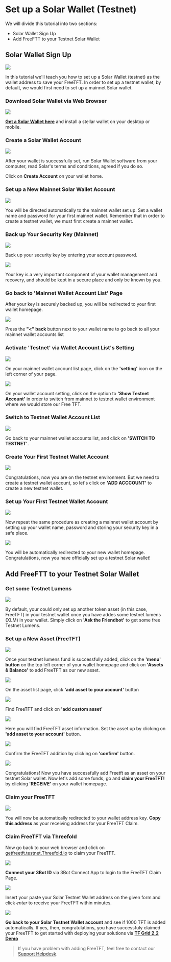 # Set up a Solar Wallet (Testnet)

We will divide this tutorial into two sections:
- Solar Wallet Sign Up
- Add FreeFTT to your Testnet Solar Wallet

## Solar Wallet Sign Up

![](./img/Solar/0_Solar_home.png)

In this tutorial we'll teach you how to set up a Solar Wallet (testnet) as the wallet address to save your FreeTFT. In order to set up a testnet wallet, by default, we would first need to set up a mainnet Solar wallet.

### Download Solar Wallet via Web Browser

![](./img/Solar/1_Solar_download.png)

[__Get a Solar Wallet here__](https://Solarwallet.io/) and install a stellar wallet on your desktop or mobile.

### Create a Solar Wallet Account

![](./img/Solar/4_Solar_acc.png)

After your wallet is successfully set, run Solar Wallet software from your computer, read Solar's terms and conditions, agreed if you do so.

Click on __Create Account__ on your wallet home.

### Set up a New Mainnet Solar Wallet Account

![](./img/Solar/5_Solar_password.png)

You will be directed automatically to the mainnet wallet set up. Set a wallet name and password for your first mainnet wallet. Remember that in order to create a testnet wallet, we must first create a mainnet wallet.

### Back up Your Security Key (Mainnet)

![](./img/Solar/6_Solar_key.png)

Back up your security key by entering your account password. 

![](./img/Solar/7_Solar_backup.png)

Your key is a very important component of your wallet management and recovery, and should be kept in a secure place and only be known by you.

### Go back to 'Mainnet Wallet Account List' Page

After your key is securely backed up, you will be redirected to your first wallet homepage.

![](./img/Solar/7_Solar_acclist.png)

Press the __"<" back__ button next to your wallet name to go back to all your mainnet wallet accounts list

### Activate 'Testnet' via Wallet Account List's Setting

![](./img/Solar/8_Solar_setting.png)

On your mainnet wallet account list page, click on the __'setting'__ icon on the left corner of your page. 

![](./img/Solar/9_Solar_showtestnet.png)

On your wallet account setting, click on the option to __'Show Testnet Account'__ in order to switch from mainnet to testnet wallet environment where we would store our Free TFT.

### Switch to Testnet Wallet Account List

![](./img/Solar/10_Solar_switch.png)

Go back to your mainnet wallet accounts list, and click on __'SWITCH TO TESTNET'__.

### Create Your First Testnet Wallet Account

![](./img/Solar/11_Solar_testhome.png)

Congratulations, now you are on the testnet environment. But we need to create a testnet wallet account, so let's click on __'ADD ACCCOUNT'__ to create a new testnet wallet.

### Set up Your First Testnet Wallet Account

![](./img/Solar/12_Solar_create.png)

Now repeat the same procedure as creating a mainnet wallet account by setting up your wallet name, password and storing your security key in a safe place. 

![](./img/Solar/13_Solar_testnet.png)

You will be automatically redirected to your new wallet homepage. Congratulations, now you have officially set up a testnet Solar wallet!

## Add FreeFTT to your Testnet Solar Wallet

### Get some Testnet Lumens

![](./img/Solar/13_Solar_testnet.png)

By default, your could only set up another token asset (in this case, FreeTFT) in your testnet wallet once you have addes some testnet lumens (XLM) in your wallet. Simply click on __'Ask the Friendbot'__ to get some free Testnet Lumens.

### Set up a New Asset (FreeTFT)

![](./img/Solar/14_Solar_assets.png)

Once your testnet lumens fund is successfully added, click on the __'menu' button__ on the top left corner of your wallet homepage and click on __'Assets & Balance'__ to add FreeTFT as our new asset.

![](./img/Solar/15_Solar_add.png)

On the asset list page, click __'add asset to your account'__ button

![](./img/Solar/16_Solar_addtft.png)

Find FreeTFT and click on __'add custom asset'__

![](./img/Solar/17_Solar_freetft.png)

Here you will find FreeTFT asset information. Set the asset up by clicking on __'add asset to your account'__ button.

![](./img/Solar/18_confirmtft.png)

Confirm the FreeTFT addition by clicking on __'confirm'__ button.

![](./img/Solar/19_Solar_home.png)

Congratulations! Now you have successfully add Freetft as an asset on your testnet Solar wallet. Now let's add some funds, go and __claim your FreeTFT!__ by clicking __'RECEIVE'__ on your wallet homepage.

### Claim your FreeTFT

![](./img/Solar/22_receive_address.png)

You will now be automatically redirected to your wallet address key. __Copy this address__ as your receiving address for your FreeTFT Claim.

### Claim FreeTFT via Threefold 

Now go back to your web browser and click on [getfreetft.testnet.Threefold.io](https://getfreetft.testnet.Threefold.io/#/) to claim your FreeTFT.

![](./img/Solar/receive_login.png)

__Connect your 3Bot ID__ via 3Bot Connect App to login to the FreeTFT Claim Page.

![](./img/Solar/24_receive_done.png)

Insert your paste your Solar Testnet Wallet address on the given form and click _enter_ to receive your FreeTFT within minutes. 

![](./img/Solar/testnet_success.png)

__Go back to your Solar Testnet Wallet account__ and see if 1000 TFT is added automatically. If yes, then, congratulations, you have successfuly claimed your FreeTFT to get started with deploying your solutions via [__TF Grid 2.2 Demo__](marketplace.md)

> If you have problem with adding FreeTFT, feel free to contact our [Support Helpdesk](https://Threefoldfaq.crisp.help/en/).